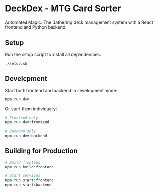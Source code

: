 # DeckDex - MTG Card Sorter

Automated Magic: The Gathering deck management system with a React frontend and Python backend.

## Setup

Run the setup script to install all dependencies:

```bash
./setup.sh
```

## Development

Start both frontend and backend in development mode:

```bash
npm run dev
```

Or start them individually:

```bash
# Frontend only
npm run dev:frontend

# Backend only
npm run dev:backend
```

## Building for Production

```bash
# Build frontend
npm run build:frontend

# Start services
npm run start:frontend
npm run start:backend
```
